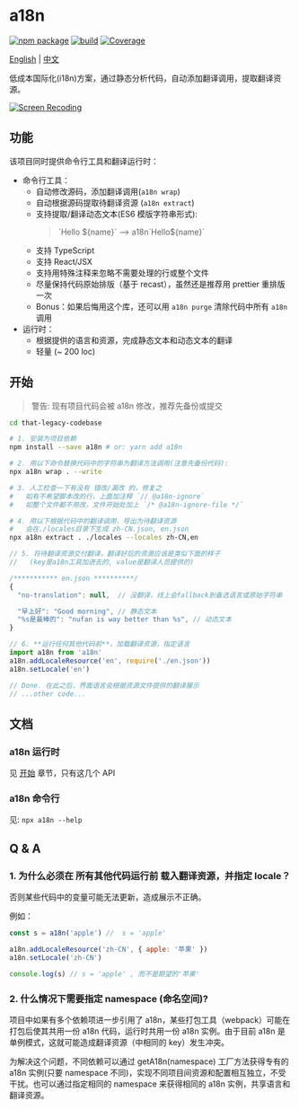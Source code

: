 # a18n

[![npm package](https://img.shields.io/npm/v/a18n.svg)](https://www.npmjs.com/package/a18n) [![build](https://github.com/fallenmax/a18n/workflows/CI/badge.svg)](https://github.com/FallenMax/a18n/actions) [![Coverage](https://img.shields.io/codecov/c/github/fallenmax/a18n)](https://codecov.io/github/fallenmax/a18n)

[English](https://github.com/FallenMax/a18n/blob/master/README.md) | [中文](https://github.com/FallenMax/a18n/blob/master/README_zh-cn.md)

低成本国际化(i18n)方案，通过静态分析代码，自动添加翻译调用，提取翻译资源。

[![Screen Recoding](https://github.com/FallenMax/a18n/blob/master/assets/screen-recording.gif?raw=true)](https://github.com/FallenMax/a18n/blob/master/assets/screen-recording.gif)

## 功能

该项目同时提供命令行工具和翻译运行时：

- 命令行工具：
  - 自动修改源码，添加翻译调用(`a18n wrap`)
  - 自动根据源码提取待翻译资源 (`a18n extract`)
  - 支持提取/翻译动态文本(ES6 模版字符串形式):
    > \`Hello \${name}\` --> a18n\`Hello\${name}\`
  - 支持 TypeScript
  - 支持 React/JSX
  - 支持用特殊注释来忽略不需要处理的行或整个文件
  - 尽量保持代码原始排版（基于 recast），虽然还是推荐用 prettier 重排版一次
  - Bonus：如果后悔用这个库，还可以用 `a18n purge` 清除代码中所有 `a18n` 调用
- 运行时：
  - 根据提供的语言和资源，完成静态文本和动态文本的翻译
  - 轻量 (~ 200 loc)

## 开始

> 警告: 现有项目代码会被 a18n 修改，推荐先备份或提交

```sh
cd that-legacy-codebase

# 1. 安装为项目依赖
npm install --save a18n # or: yarn add a18n

# 2. 用以下命令替换代码中的字符串为翻译方法调用(注意先备份代码):
npx a18n wrap . --write

# 3. 人工检查一下有没有 错改/漏改 的，修复之
#   如有不希望脚本改的行，上面加注释 `// @a18n-ignore`
#   如整个文件都不用改，文件开始处加上 `/* @a18n-ignore-file */`

# 4. 用以下根据代码中的翻译调用，导出为待翻译资源
#   会在./locales目录下生成 zh-CN.json, en.json
npx a18n extract . ./locales --locales zh-CN,en
```

```js
// 5. 将待翻译资源交付翻译，翻译好后的资源应该是类似下面的样子
//   (key是a18n工具加进去的, value是翻译人员提供的)

/*********** en.json **********/
{
  "no-translation": null,  // 没翻译，线上会fallback到备选语言或原始字符串

  "早上好": "Good morning", // 静态文本
  "%s是最棒的": "nufan is way better than %s", // 动态文本
}
```

```js
// 6. **运行任何其他代码前**，加载翻译资源，指定语言
import a18n from 'a18n'
a18n.addLocaleResource('en', require('./en.json'))
a18n.setLocale('en')

// Done. 在此之后，界面语言会根据资源文件提供的翻译展示
// ...other code...
```

## 文档

### a18n 运行时

见 [开始](#开始) 章节，只有这几个 API

### a18n 命令行

见: `npx a18n --help`

## Q & A

### 1. 为什么必须在 **所有其他代码运行前** 载入翻译资源，并指定 locale？

否则某些代码中的变量可能无法更新，造成展示不正确。

例如：

```js
const s = a18n('apple') //  s = 'apple'

a18n.addLocaleResource('zh-CN', { apple: '苹果' })
a18n.setLocale('zh-CN')

console.log(s) // s = 'apple' , 而不是期望的'苹果'
```

### 2. 什么情况下需要指定 namespace (命名空间)?

项目中如果有多个依赖项进一步引用了 a18n，某些打包工具（webpack）可能在打包后使其共用一份 a18n 代码，运行时共用一份 a18n 实例。由于目前 a18n 是单例模式，这就可能造成翻译资源（中相同的 key）发生冲突。

为解决这个问题，不同依赖可以通过 getA18n(namespace) 工厂方法获得专有的 a18n 实例(只要 namespace 不同)，实现不同项目间资源和配置相互独立，不受干扰。也可以通过指定相同的 namespace 来获得相同的 a18n 实例，共享语言和翻译资源。
